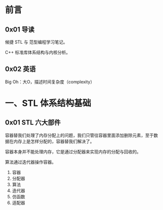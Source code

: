 # 前言



## 0x01 导读 

候捷 STL 与 范型编程学习笔记。

C++ 标准库体系结构与内核分析。

## 0x02 英语

Big Oh：大O，描述时间复杂度（complexity）



# 一、STL 体系结构基础

## 0x01 STL 六大部件

容器替我们处理了内存分配上的问题，我们只管往容器里面添加删除元素，至于数据在内存上是怎样分配的，容器替我们解决了。

容器本身并不能处理内存，它是通过分配器来实现内存的分配与回收的。

算法通过迭代器操作容器。

1. 容器
2. 分配器
3. 算法
4. 迭代器
5. 仿函数
6. 适配器















































